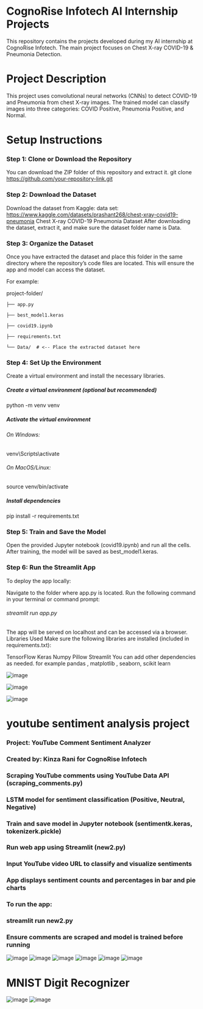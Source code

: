 # CognoRise Infotech AI Internship Projects
This repository contains the projects developed during my AI internship at CognoRise Infotech. The main project focuses on Chest X-ray COVID-19 & Pneumonia Detection.

# Project Description
This project uses convolutional neural networks (CNNs) to detect COVID-19 and Pneumonia from chest X-ray images. The trained model can classify images into three categories: COVID Positive, Pneumonia Positive, and Normal.

# Setup Instructions
### Step 1: Clone or Download the Repository
You can download the ZIP folder of this repository and extract it.
git clone https://github.com/your-repository-link.git

### Step 2: Download the Dataset
Download the dataset from Kaggle:
data set: https://www.kaggle.com/datasets/prashant268/chest-xray-covid19-pneumonia
Chest X-ray COVID-19 Pneumonia Dataset
After downloading the dataset, extract it, and make sure the dataset folder name is Data.

### Step 3: Organize the Dataset
Once you have extracted the dataset and  place this folder in the same directory where the repository’s code files are located. This will ensure the app and model can access the dataset.

For example:

project-folder/

    ├── app.py
    
    ├── best_model1.keras
    
    ├── covid19.ipynb
    
    ├── requirements.txt
    
    └── Data/  # <-- Place the extracted dataset here
### Step 4: Set Up the Environment
Create a virtual environment and install the necessary libraries.

##### Create a virtual environment (optional but recommended)
python -m venv venv

##### Activate the virtual environment
###### On Windows:
venv\Scripts\activate
###### On MacOS/Linux:
source venv/bin/activate

##### Install dependencies
pip install -r requirements.txt

### Step 5: Train and Save the Model
Open the provided Jupyter notebook (covid19.ipynb) and run all the cells.
After training, the model will be saved as best_model1.keras.

### Step 6: Run the Streamlit App
To deploy the app locally:

Navigate to the folder where app.py is located.
Run the following command in your terminal or command prompt:

###### streamlit run app.py

The app will be served on localhost and can be accessed via a browser.
Libraries Used
Make sure the following libraries are installed (included in requirements.txt):

TensorFlow
Keras
Numpy
Pillow
Streamlit
You can add other dependencies as needed.
for example pandas , matplotlib , seaborn, scikit learn

![image](https://github.com/user-attachments/assets/76204b03-0944-436a-9d34-f276e1fc9130)



![image](https://github.com/user-attachments/assets/a543214c-5ec7-460f-95e6-40ae68a915ee)



![image](https://github.com/user-attachments/assets/c79f2ddd-a80a-45d3-98d1-dec0a4fbd3e3)




# youtube sentiment analysis project 

### Project: YouTube Comment Sentiment Analyzer

### Created by: Kinza Rani for CognoRise Infotech

### Scraping YouTube comments using YouTube Data API (scraping_comments.py)

### LSTM model for sentiment classification (Positive, Neutral, Negative)

### Train and save model in Jupyter notebook (sentimentk.keras, tokenizerk.pickle)

### Run web app using Streamlit (new2.py)

### Input YouTube video URL to classify and visualize sentiments

### App displays sentiment counts and percentages in bar and pie charts

### To run the app:

### streamlit run new2.py

### Ensure comments are scraped and model is trained before running


![image](https://github.com/user-attachments/assets/82adb446-648a-4058-aa9c-f89b132f6aba)
![image](https://github.com/user-attachments/assets/aabef081-2505-4ed3-bfef-a4976579dcaa)
![image](https://github.com/user-attachments/assets/c7dfb349-a519-4cbb-ba06-291fde0101b0)
![image](https://github.com/user-attachments/assets/130b0ce6-ef27-4cf4-97bf-1f266f1f86a3)
![image](https://github.com/user-attachments/assets/64c745a5-f4e5-4292-8cb6-59cbf6d00919)
![image](https://github.com/user-attachments/assets/1d23ece7-6740-4bcc-a698-8ca23b1fcd1c)

# MNIST Digit Recognizer

![image](https://github.com/user-attachments/assets/7c8a0b04-c934-474e-834c-600323298b59)
![image](https://github.com/user-attachments/assets/3744b171-8ff1-4540-9b17-624402a1fa2d)




